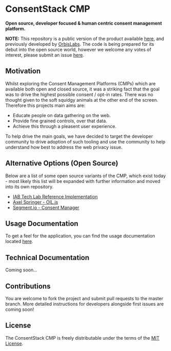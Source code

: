 # ConsentStack CMP
**Open source, developer focused & human centric consent management platform.**

**NOTE:** This repository is a public version of the product available [here](https://consentstack.org/), and previously developed by [OrbisLabs](https://github.com/orbislabs). The code is being prepared for its debut into the open source world, however we welcome any votes of interest, please submit an issue [here](https://github.com/ConsentStack/cmp/issues/1).

## Motivation

Whilst exploring the Consent Management Platforms (CMPs) which are available both open and closed source, it was a striking fact that the goal was to drive the highest possible consent / opt-in rates. There was no thought given to the soft squidgy animals at the other end of the screen. Therefore this projects main aims are:
* Educate people on data gathering on the web.
* Provide fine grained controls, over that data.
* Achieve this through a pleasent user experience.

To help drive the main goals, we have decided to target the developer community to drive adoption of such tooling and use the community to help understand how best to address the web privacy issue.

## Alternative Options (Open Source)

Below are a list of some open source variants of the CMP, which exist today - most likely this list will be expanded with further information and moved into its own repository.

* [IAB Tech Lab Reference Implementation](https://github.com/appnexus/cmp)
* [Axel Springer - OIL.js](https://github.com/as-ideas/oil)
* [Segment.io - Consent Manager](https://github.com/segmentio/consent-manager)

## Usage Documentation

To get a feel for the application, you can find the usage documentation located [here](https://consentstack.org/docs).

## Technical Documentation

Coming soon...

## Contributions

You are welcome to fork the project and submit pull requests to the master branch. More detailed instructions for developers alongside first issues are coming soon!

## License

The ConsentStack CMP is freely distributable under the terms of the [MIT License](https://github.com/ConsentStack/cmp/blob/master/LICENSE).
